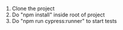 
1. Clone the project
2. Do "npm install" inside root of project
3. Do "npm run cypress:runner" to start tests